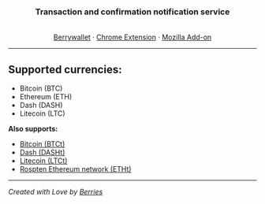 
<p align="center">
  <h3 align="center">Transaction and confirmation notification service</h3>
  <p align="center">
    <br/>
    <a href="https://berrywallet.io">Berrywallet</a>
    ·
    <a href="https://chrome.google.com/webstore/detail/berrywallet/boidgcdefidhoojfljngigkjffbodjmn">Chrome Extension</a>
    ·
    <a href="https://addons.mozilla.org/firefox/addon/berrywallet">Mozilla Add-on</a>
  </p>
</p>

<hr />

## Supported currencies:

 - Bitcoin (BTC)
 - Ethereum (ETH)
 - Dash (DASH)
 - Litecoin (LTC)

**Also supports:**
 - [Bitcoin (BTCt)](https://test.btc.explorer.berrywallet.io)
 - [Dash (DASHt)](https://testnet-insight.dashevo.org/insight)
 - [Litecoin (LTCt)](https://test.ltc.explorer.berrywallet.io) 
 - [Rospten Ethereum network (ETHt)](https://ropsten.etherscan.io)



---



*Created with Love by [Berries](https://berrywallet.io)*